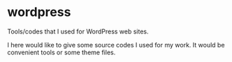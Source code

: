 # wordpress 

Tools/codes that I used for WordPress web sites.

I here would like to give some source codes I used for my work. 
It would be convenient tools or some theme files. 


